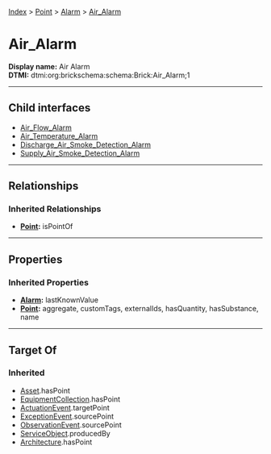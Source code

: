 [Index](../../../index.md) > [Point](../../Point.md) > [Alarm](../Alarm.md) > [Air_Alarm](#)
# Air_Alarm

**Display name:** Air Alarm<br />
**DTMI:** dtmi:org:brickschema:schema:Brick:Air_Alarm;1

---

## Child interfaces
* [Air_Flow_Alarm](Air_Flow_Alarm/Air_Flow_Alarm.md)
* [Air_Temperature_Alarm](../Temperature_Alarm/Air_Temperature_Alarm/Air_Temperature_Alarm.md)
* [Discharge_Air_Smoke_Detection_Alarm](../Smoke_Alarm/Smoke_Detection_Alarm/Discharge_Air_Smoke_Detection_Alarm.md)
* [Supply_Air_Smoke_Detection_Alarm](../Smoke_Alarm/Smoke_Detection_Alarm/Supply_Air_Smoke_Detection_Alarm.md)

---

## Relationships

### Inherited Relationships
* **[Point](../../Point.md):** isPointOf

---

## Properties

### Inherited Properties
* **[Alarm](../Alarm.md):** lastKnownValue
* **[Point](../../Point.md):** aggregate, customTags, externalIds, hasQuantity, hasSubstance, name

---

## Target Of
### Inherited
* [Asset](../../../Asset/Asset.md).hasPoint
* [EquipmentCollection](../../../Collection/EquipmentCollection.md).hasPoint
* [ActuationEvent](../../../Event/PointEvent/ActuationEvent.md).targetPoint
* [ExceptionEvent](../../../Event/PointEvent/ExceptionEvent.md).sourcePoint
* [ObservationEvent](../../../Event/PointEvent/ObservationEvent.md).sourcePoint
* [ServiceObject](../../../Information/ServiceObject/ServiceObject.md).producedBy
* [Architecture](../../../Space/Architecture/Architecture.md).hasPoint
